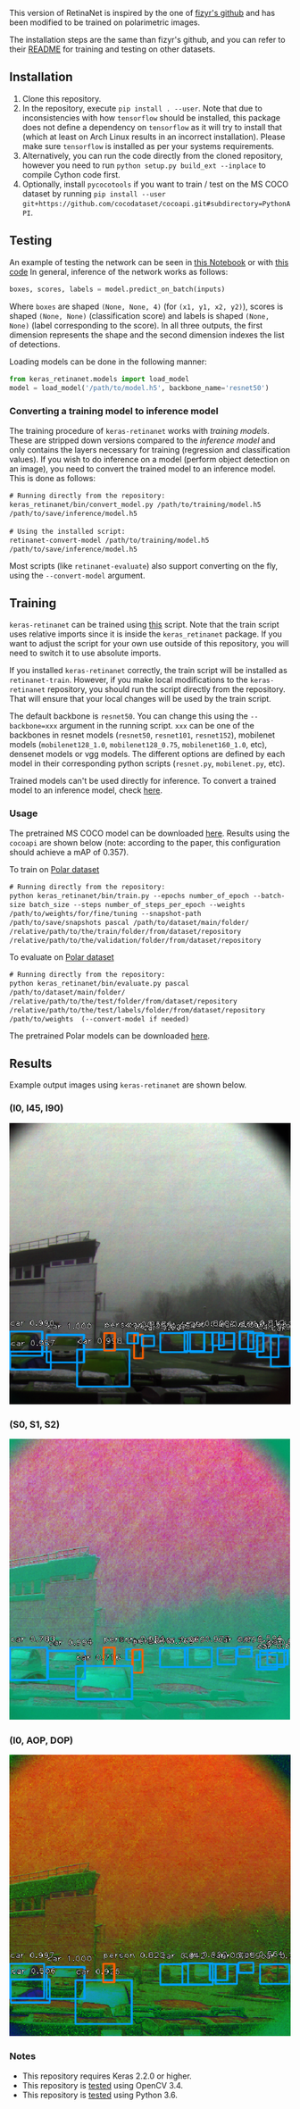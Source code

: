 This version of RetinaNet is inspired by the one of [fizyr's github](https://github.com/fizyr/keras-retinanet) and has been modified to be trained on polarimetric images. 

The installation steps are the same than fizyr's github, and you can refer to their [README](https://github.com/fizyr/keras-retinanet/blob/master/README.md) for training and testing on other datasets.

## Installation

1) Clone this repository.
2) In the repository, execute `pip install . --user`.
   Note that due to inconsistencies with how `tensorflow` should be installed,
   this package does not define a dependency on `tensorflow` as it will try to install that (which at least on Arch Linux results in an incorrect installation).
   Please make sure `tensorflow` is installed as per your systems requirements.
3) Alternatively, you can run the code directly from the cloned  repository, however you need to run `python setup.py build_ext --inplace` to compile Cython code first.
4) Optionally, install `pycocotools` if you want to train / test on the MS COCO dataset by running `pip install --user git+https://github.com/cocodataset/cocoapi.git#subdirectory=PythonAPI`.

## Testing
An example of testing the network can be seen in [this Notebook](https://github.com/RachelBlin/keras-retinanet/blob/master/examples/ResNet50RetinaNet.ipynb) or with [this code](https://github.com/RachelBlin/keras-retinanet/blob/master/python/TestRetinaNet50LRP.py)
In general, inference of the network works as follows:
```python
boxes, scores, labels = model.predict_on_batch(inputs)
```

Where `boxes` are shaped `(None, None, 4)` (for `(x1, y1, x2, y2)`), scores is shaped `(None, None)` (classification score) and labels is shaped `(None, None)` (label corresponding to the score). In all three outputs, the first dimension represents the shape and the second dimension indexes the list of detections.

Loading models can be done in the following manner:
```python
from keras_retinanet.models import load_model
model = load_model('/path/to/model.h5', backbone_name='resnet50')
```

### Converting a training model to inference model
The training procedure of `keras-retinanet` works with *training models*. These are stripped down versions compared to the *inference model* and only contains the layers necessary for training (regression and classification values). If you wish to do inference on a model (perform object detection on an image), you need to convert the trained model to an inference model. This is done as follows:

```shell
# Running directly from the repository:
keras_retinanet/bin/convert_model.py /path/to/training/model.h5 /path/to/save/inference/model.h5

# Using the installed script:
retinanet-convert-model /path/to/training/model.h5 /path/to/save/inference/model.h5
```

Most scripts (like `retinanet-evaluate`) also support converting on the fly, using the `--convert-model` argument.


## Training
`keras-retinanet` can be trained using [this](https://github.com/RachelBlin/keras-retinanet/blob/master/keras_retinanet/bin/train.py) script.
Note that the train script uses relative imports since it is inside the `keras_retinanet` package.
If you want to adjust the script for your own use outside of this repository,
you will need to switch it to use absolute imports.

If you installed `keras-retinanet` correctly, the train script will be installed as `retinanet-train`.
However, if you make local modifications to the `keras-retinanet` repository, you should run the script directly from the repository.
That will ensure that your local changes will be used by the train script.

The default backbone is `resnet50`. You can change this using the `--backbone=xxx` argument in the running script.
`xxx` can be one of the backbones in resnet models (`resnet50`, `resnet101`, `resnet152`), mobilenet models (`mobilenet128_1.0`, `mobilenet128_0.75`, `mobilenet160_1.0`, etc), densenet models or vgg models. The different options are defined by each model in their corresponding python scripts (`resnet.py`, `mobilenet.py`, etc).

Trained models can't be used directly for inference. To convert a trained model to an inference model, check [here](https://github.com/fizyr/keras-retinanet#converting-a-training-model-to-inference-model).

### Usage


The pretrained MS COCO model can be downloaded [here](https://github.com/fizyr/keras-retinanet/releases). Results using the `cocoapi` are shown below (note: according to the paper, this configuration should achieve a mAP of 0.357).

To train on [Polar dataset](http://pagesperso.litislab.fr/rblin/databases/)
```shell
# Running directly from the repository:
python keras_retinanet/bin/train.py --epochs number_of_epoch --batch-size batch_size --steps number_of_steps_per_epoch --weights /path/to/weights/for/fine/tuning --snapshot-path /path/to/save/snapshots pascal /path/to/dataset/main/folder/ /relative/path/to/the/train/folder/from/dataset/repository /relative/path/to/the/validation/folder/from/dataset/repository
```

To evaluate on [Polar dataset](http://pagesperso.litislab.fr/rblin/databases/)
```shell
# Running directly from the repository:
python keras_retinanet/bin/evaluate.py pascal /path/to/dataset/main/folder/ /relative/path/to/the/test/folder/from/dataset/repository /relative/path/to/the/test/labels/folder/from/dataset/repository /path/to/weights  (--convert-model if needed)
```

The pretrained Polar models can be downloaded [here](https://drive.insa-rouen.fr/d/e9384273cc41424c8452/).

## Results

Example output images using `keras-retinanet` are shown below.

### (I0, I45, I90)

<p align="center">
  <img src="https://github.com/RachelBlin/keras-retinanet/blob/master/examples/detection_I.png" alt="Example result of RetinaNet on (I0, I45, I90)"/>
</p>

### (S0, S1, S2)

<p align="center">
     <img src="https://github.com/RachelBlin/keras-retinanet/blob/master/examples/detection_Stokes.png" alt="Example result of RetinaNet on (S0, S1, S2)"/>
</p>  


### (I0, AOP, DOP)

<p align="center">
  <img src="https://github.com/RachelBlin/keras-retinanet/blob/master/examples/detection_Params.png" alt="Example result of RetinaNet on (I0, AOP, DOP)"/>
</p>

### Notes
* This repository requires Keras 2.2.0 or higher.
* This repository is [tested](https://github.com/fizyr/keras-retinanet/blob/master/.travis.yml) using OpenCV 3.4.
* This repository is [tested](https://github.com/fizyr/keras-retinanet/blob/master/.travis.yml) using Python 3.6.
